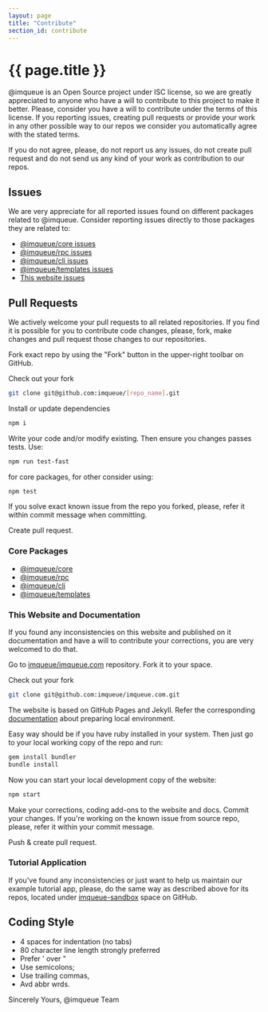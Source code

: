 ```yaml
---
layout: page
title: "Contribute"
section_id: contribute
---
```


<div class="content">
    <div class="special-title centered-text">
        <i class="icon-book goldenrod-text"></i>
        <h1>{{ page.title }}</h1>
        <p class="shortline"></p>
        <div class="spacing"></div>
    </div>
</div>

@imqueue is an Open Source project under ISC license, so we are greatly
appreciated to anyone who have a will to contribute to this project to
make it better. Please, consider you have a will to contribute under
the terms of this license. If you reporting issues, creating pull
requests or provide your work in any other possible way to our repos
we consider you automatically agree with the stated terms.

If you do not agree, please, do not report us any issues, do not create
pull request and do not send us any kind of your work as contribution
to our repos.

## Issues

We are very appreciate for all reported issues found on different
packages related to @imqueue. Consider reporting issues directly to
those packages they are related to:

 - [@imqueue/core issues](https://github.com/imqueue/core/issues)
 - [@imqueue/rpc issues](https://github.com/imqueue/rpc/issues)
 - [@imqueue/cli issues](https://github.com/imqueue/cli/issues)
 - [@imqueue/templates issues](https://github.com/imqueue/templates/issues)
 - [This website issues](https://github.com/imqueue/imqueue.com/issues)

## Pull Requests

We actively welcome your pull requests to all related repositories. If
you find it is possible for you to contribute code changes, please,
fork, make changes and pull request those changes to our repositories.

Fork exact repo by using the "Fork" button in the upper-right toolbar
on GitHub.

Check out your fork
~~~bash
git clone git@github.com:imqueue/[repo_name].git
~~~

Install or update dependencies
~~~bash
npm i
~~~

Write your code and/or modify existing. Then ensure you changes passes
tests. Use:

~~~bash
npm run test-fast
~~~

for core packages, for other consider using:

~~~bash
npm test
~~~

If you solve exact known issue from the repo you forked, please, refer
it within commit message when committing.

Create pull request.

### Core Packages

 - [@imqueue/core](https://github.com/imqueue/core)
 - [@imqueue/rpc](https://github.com/imqueue/rpc)
 - [@imqueue/cli](https://github.com/imqueue/cli)
 - [@imqueue/templates](https://github.com/imqueue/templates)

### This Website and Documentation

If you found any inconsistencies on this website and published on it
documentation and have a will to contribute your corrections, you are
very welcomed to do that.

Go to [imqueue/imqueue.com](https://github.com/imqueue/imqueue.com)
repository. Fork it to your space.

Check out your fork
~~~bash
git clone git@github.com:imqueue/imqueue.com.git
~~~

The website is based on GitHub Pages and Jekyll. Refer the corresponding
[documentation](https://help.github.com/articles/setting-up-your-github-pages-site-locally-with-jekyll/)
about preparing local environment.

Easy way should be if you have ruby installed in your system.
Then just go to your local working copy of the repo and run:
~~~bash
gem install bundler
bundle install
~~~

Now you can start your local development copy of the website:
~~~bash
npm start
~~~

Make your corrections, coding add-ons to the website and docs.
Commit your changes. If you're working on the known issue from source
repo, please, refer it within your commit message.

Push & create pull request.

### Tutorial Application

If you've found any inconsistencies or just want to help us maintain our
example tutorial app, please, do the same way as described above for its
repos, located under [imqueue-sandbox](https://github.com/imqueue-sandbox)
space on GitHub.

## Coding Style

- 4 spaces for indentation (no tabs)
- 80 character line length strongly preferred
- Prefer ' over "
- Use semicolons;
- Use trailing commas,
- Avd abbr wrds.

Sincerely Yours,
@imqueue Team
